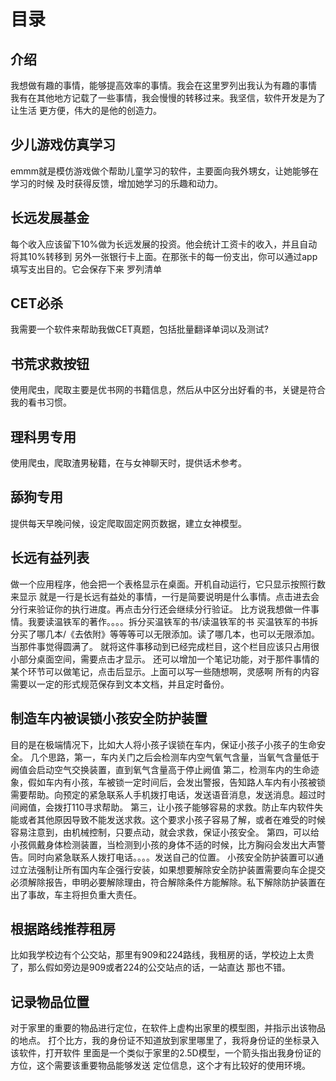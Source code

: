 # 目录
## 介绍
我想做有趣的事情，能够提高效率的事情。我会在这里罗列出我认为有趣的事情
我有在其他地方记载了一些事情，我会慢慢的转移过来。我坚信，软件开发是为了让生活
更方便，伟大的是他的创造力。
## 少儿游戏仿真学习
emmm就是模仿游戏做个帮助儿童学习的软件，主要面向我外甥女，让她能够在学习的时候
及时获得反馈，增加她学习的乐趣和动力。
## 长远发展基金
每个收入应该留下10%做为长远发展的投资。他会统计工资卡的收入，并且自动将其10%转移到
另外一张银行卡上面。在那张卡的每一份支出，你可以通过app填写支出目的。它会保存下来
罗列清单
## CET必杀
我需要一个软件来帮助我做CET真题，包括批量翻译单词以及测试?
## 书荒求救按钮
使用爬虫，爬取主要是优书网的书籍信息，然后从中区分出好看的书，关键是符合我的看书习惯。
## 理科男专用
使用爬虫，爬取渣男秘籍，在与女神聊天时，提供话术参考。
## 舔狗专用
提供每天早晚问候，设定爬取固定网页数据，建立女神模型。
## 长远有益列表
做一个应用程序，他会把一个表格显示在桌面。开机自动运行，它只显示按照行数来显示
就是一行是长远有益处的事情，一行是简要说明是什么事情。点击进去会分行来验证你的执行进度。再点击分行还会继续分行验证。
比方说我想做一件事情。我要读温铁军的著作。。。。拆分买温铁军的书/读温铁军的书
买温铁军的书拆分买了哪几本/《去依附》等等等可以无限添加。读了哪几本，也可以无限添加。当那件事觉得圆满了。
就将这件事移动到已经完成栏目，这个栏目应该只占用很小部分桌面空间，需要点击才显示。
还可以增加一个笔记功能，对于那件事情的某个环节可以做笔记，点击后显示。上面可以写一些随想啊，灵感啊
所有的内容需要以一定的形式规范保存到文本文档，并且定时备份。
## 制造车内被误锁小孩安全防护装置
目的是在极端情况下，比如大人将小孩子误锁在车内，保证小孩子小孩子的生命安全。
几个思路，第一，车内关门之后会检测车内空气氧气含量，当氧气含量低于阙值会启动空气交换装置，直到氧气含量高于停止阙值
第二，检测车内的生命迹象，假如车内有小孩，车被锁一定时间后，会发出警报，告知路人车内有小孩被锁需要帮助。向预定的紧急联系人手机拨打电话，发送语音消息，发送消息。超过时间阙值，会拨打110寻求帮助。
第三，让小孩子能够容易的求救。防止车内软件失能或者其他原因导致不能发送求救。这个要求小孩子容易了解，或者在难受的时候容易注意到，由机械控制，只要点动，就会求救，保证小孩安全。
第四，可以给小孩佩戴身体检测装置，当检测到小孩的身体不适的时候，比方胸闷会发出大声警告。同时向紧急联系人拨打电话。。。。发送自己的位置。
小孩安全防护装置可以通过立法强制让所有国内车企强行安装，如果想要解除安全防护装置需要向车企提交必须解除报告，申明必要解除理由，符合解除条件方能解除。私下解除防护装置在出了事故，车主将担负重大责任。
## 根据路线推荐租房
比如我学校边有个公交站，那里有909和224路线，我租房的话，学校边上太贵了，那么假如旁边是909或者224的公交站点的话，一站直达
那也不错。
## 记录物品位置
对于家里的重要的物品进行定位，在软件上虚构出家里的模型图，并指示出该物品的地点。
打个比方，我的身份证不知道放到家里哪里了，我将身份证的坐标录入该软件，打开软件
里面是一个类似于家里的2.5D模型，一个箭头指出我身份证的方位，这个需要该重要物品能够发送
定位信息，这个才有比较好的使用环境。
